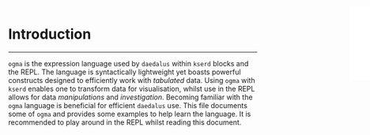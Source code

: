 <iframe src="/.ibox.html?raw=true" style="border:none; position:fixed; width:40px; right:0; z-index=999;"></iframe>

# Introduction
---

`ogma` is the expression language used by `daedalus` within `kserd` blocks and the REPL.
The language is syntactically lightweight yet boasts powerful constructs designed to
efficiently work with _tabulated_ data. Using `ogma` with `kserd` enables one to transform
data for visualisation, whilst use in the REPL allows for data _manipulations_ and
_investigation_.
Becoming familiar with the `ogma` language is beneficial for efficient `daedalus` use.
This file documents some of `ogma` and provides some examples to help learn the language.
It is recommended to play around in the REPL whilst reading this document.

